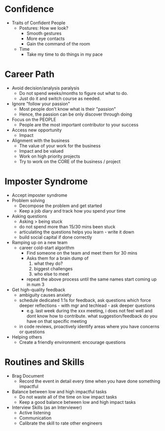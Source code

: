 # Confidence

* Traits of Confident People
    * Postures: How we look?
        * Smooth gestures
        * More eye contacts
        * Gain the command of the room
    * Time
        * Take my time to do things in my pace

# Career Path

* Avoid decision/analysis paralysis
    * Do not spend weeks/months to figure out what to do.
    * Just do it and switch course as needed.
* Ignore "follow your passion"
    * Most people don't know what is their "passion"
    * Hence, the passion can be only discover through doing
* Focus on the PEOPLE
    * People are the most important contributor to your success
* Access new opportunity
    * Impact
* Alignment with the business
    * The value of your work for the business
    * Impact and be valued
    * Work on high priority projects
    * Try to work on the CORE of the business / project

# Imposter Syndrome

* Accept imposter syndrome
* Problem solving
    * Decompose the problem and get started
    * Keep a job diary and track how you spend your time
* Asking questions
    * Asking > being stuck
    * do not spend more than 15/30 mins been stuck
    * articulating the questions helps you learn - write it down
    * build social capital if done correctly
* Ramping up on a new team
    * career cold-start algorithm
        * Find someone on the team and meet them for 30 mins
        * Asks them for a brain dump of
            1. what they do?
            2. biggest challenges
            3. who else to meet
        * repeat the above process until the same names start coming up in num 3
* Get high-quality feedback
    * ambiguity causes anxiety
    * schedule dedicated 1:1s for feedback, ask questions which force deeper reflections - with mgr and techlead - ask deeper questions
        * e.g. last week during the xxx meeting, i does not feel well and dont know how to contribute. what suggestion/feedback do you have on that specific meeting
    * in code reviews, proactively identify areas where you have concerns or questions
* Helping others
    * Create a friendly environment: encourage questions

# Routines and Skills

* Brag Document
    * Record the event in detail every time when you have done something impactful
* Balance between low and high impactful tasks
    * Do not waste all of the time on low impact tasks
    * Keep a good balance between low and high impact tasks
* Interview Skills (as an Interviewer)
    * Active listening
    * Communication
    * Calibrate the skill to rate other engineers

